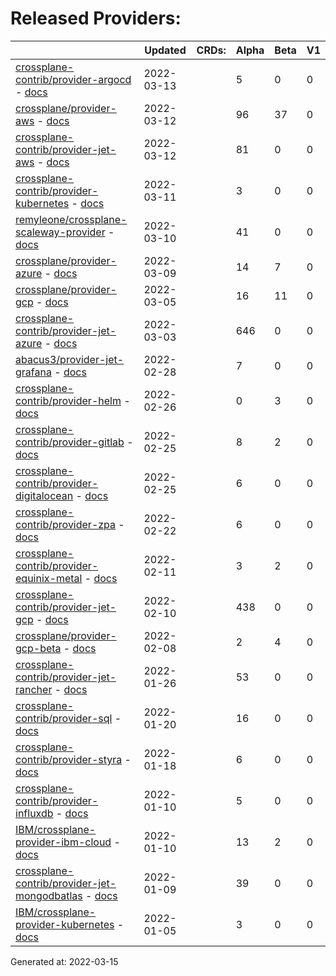 # Released Providers:

||Updated|CRDs:|Alpha|Beta|V1|
|---|---|---|---|---|---|
|[crossplane-contrib/provider-argocd](https://github.com/crossplane-contrib/provider-argocd) - [docs](https://doc.crds.dev/github.com/crossplane-contrib/provider-argocd@v0.1.0)|2022-03-13||5|0|0|
|[crossplane/provider-aws](https://github.com/crossplane/provider-aws) - [docs](https://doc.crds.dev/github.com/crossplane/provider-aws@v0.25.0)|2022-03-12||96|37|0|
|[crossplane-contrib/provider-jet-aws](https://github.com/crossplane-contrib/provider-jet-aws) - [docs](https://doc.crds.dev/github.com/crossplane-contrib/provider-jet-aws@v0.4.1)|2022-03-12||81|0|0|
|[crossplane-contrib/provider-kubernetes](https://github.com/crossplane-contrib/provider-kubernetes) - [docs](https://doc.crds.dev/github.com/crossplane-contrib/provider-kubernetes@v0.3.0)|2022-03-11||3|0|0|
|[remyleone/crossplane-scaleway-provider](https://github.com/remyleone/crossplane-scaleway-provider) - [docs](https://doc.crds.dev/github.com/remyleone/crossplane-scaleway-provider@v0.0.1)|2022-03-10||41|0|0|
|[crossplane/provider-azure](https://github.com/crossplane/provider-azure) - [docs](https://doc.crds.dev/github.com/crossplane/provider-azure@v0.18.1)|2022-03-09||14|7|0|
|[crossplane/provider-gcp](https://github.com/crossplane/provider-gcp) - [docs](https://doc.crds.dev/github.com/crossplane/provider-gcp@v0.20.0)|2022-03-05||16|11|0|
|[crossplane-contrib/provider-jet-azure](https://github.com/crossplane-contrib/provider-jet-azure) - [docs](https://doc.crds.dev/github.com/crossplane-contrib/provider-jet-azure@v0.8.0-preview)|2022-03-03||646|0|0|
|[abacus3/provider-jet-grafana](https://github.com/abacus3/provider-jet-grafana) - [docs](https://doc.crds.dev/github.com/abacus3/provider-jet-grafana@v0.1.0)|2022-02-28||7|0|0|
|[crossplane-contrib/provider-helm](https://github.com/crossplane-contrib/provider-helm) - [docs](https://doc.crds.dev/github.com/crossplane-contrib/provider-helm@v0.10.0)|2022-02-26||0|3|0|
|[crossplane-contrib/provider-gitlab](https://github.com/crossplane-contrib/provider-gitlab) - [docs](https://doc.crds.dev/github.com/crossplane-contrib/provider-gitlab@v0.2.0)|2022-02-25||8|2|0|
|[crossplane-contrib/provider-digitalocean](https://github.com/crossplane-contrib/provider-digitalocean) - [docs](https://doc.crds.dev/github.com/crossplane-contrib/provider-digitalocean@v0.1.0)|2022-02-25||6|0|0|
|[crossplane-contrib/provider-zpa](https://github.com/crossplane-contrib/provider-zpa) - [docs](https://doc.crds.dev/github.com/crossplane-contrib/provider-zpa@v0.2.0)|2022-02-22||6|0|0|
|[crossplane-contrib/provider-equinix-metal](https://github.com/crossplane-contrib/provider-equinix-metal) - [docs](https://doc.crds.dev/github.com/crossplane-contrib/provider-equinix-metal@v0.0.11)|2022-02-11||3|2|0|
|[crossplane-contrib/provider-jet-gcp](https://github.com/crossplane-contrib/provider-jet-gcp) - [docs](https://doc.crds.dev/github.com/crossplane-contrib/provider-jet-gcp@v0.2.0-preview)|2022-02-10||438|0|0|
|[crossplane/provider-gcp-beta](https://github.com/crossplane/provider-gcp-beta) - [docs](https://doc.crds.dev/github.com/crossplane/provider-gcp-beta@v0.1.0)|2022-02-08||2|4|0|
|[crossplane-contrib/provider-jet-rancher](https://github.com/crossplane-contrib/provider-jet-rancher) - [docs](https://doc.crds.dev/github.com/crossplane-contrib/provider-jet-rancher@v0.1.0)|2022-01-26||53|0|0|
|[crossplane-contrib/provider-sql](https://github.com/crossplane-contrib/provider-sql) - [docs](https://doc.crds.dev/github.com/crossplane-contrib/provider-sql@v0.3.0)|2022-01-20||16|0|0|
|[crossplane-contrib/provider-styra](https://github.com/crossplane-contrib/provider-styra) - [docs](https://doc.crds.dev/github.com/crossplane-contrib/provider-styra@v0.2.0)|2022-01-18||6|0|0|
|[crossplane-contrib/provider-influxdb](https://github.com/crossplane-contrib/provider-influxdb) - [docs](https://doc.crds.dev/github.com/crossplane-contrib/provider-influxdb@v0.1.2)|2022-01-10||5|0|0|
|[IBM/crossplane-provider-ibm-cloud](https://github.com/IBM/crossplane-provider-ibm-cloud) - [docs](https://doc.crds.dev/github.com/IBM/crossplane-provider-ibm-cloud@v1.5.0)|2022-01-10||13|2|0|
|[crossplane-contrib/provider-jet-mongodbatlas](https://github.com/crossplane-contrib/provider-jet-mongodbatlas) - [docs](https://doc.crds.dev/github.com/crossplane-contrib/provider-jet-mongodbatlas@v0.2.0)|2022-01-09||39|0|0|
|[IBM/crossplane-provider-kubernetes](https://github.com/IBM/crossplane-provider-kubernetes) - [docs](https://doc.crds.dev/github.com/IBM/crossplane-provider-kubernetes@v1.5.0)|2022-01-05||3|0|0|

Generated at: 2022-03-15
